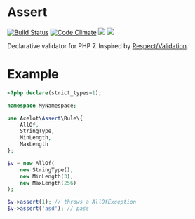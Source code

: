 # Assert

[![Build Status](https://travis-ci.org/acelot/assert.svg?branch=master)](https://travis-ci.org/acelot/assert)
[![Code Climate](https://img.shields.io/codeclimate/coverage/acelot/assert.svg)](https://codeclimate.com/github/acelot/assert)
![](https://img.shields.io/badge/dependencies-zero-blue.svg)
![](https://img.shields.io/badge/license-MIT-green.svg)

Declarative validator for PHP 7. Inspired by [Respect/Validation](https://github.com/Respect/Validation).

# Example

```php
<?php declare(strict_types=1);

namespace MyNamespace;

use Acelot\Assert\Rule\{
    AllOf,
    StringType,
    MinLength,
    MaxLength
};

$v = new AllOf(
    new StringType(),
    new MinLength(3),
    new MaxLength(256)
);

$v->assert(1); // throws a AllOfException
$v->assert('asd'); // pass
```
